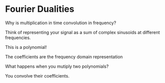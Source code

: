 # Fourier Dualities

Why is multiplication in time convolution in frequency?

Think of representing your signal as a sum of complex sinusoids at different frequencies.

This is a polynomial!

The coefficients are the frequency domain representation

What happens when you mutiply two polynomials?

You convolve their coefficients.